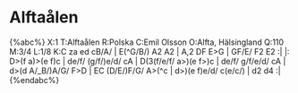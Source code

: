 # Alftaålen

{%abc%}
X:1
T:Alftaålen
R:Polska
C:Emil Olsson
O:Alfta, Hälsingland
Q:110
M:3/4
L:1/8
K:C
za ed cB/A/ | E(^G/B/) A2 A2 | A,2 DF E>G | GF/E/ F2 E2 :|
|: D>(f a)>(e f)c | de/f/ (g/f/)e/d/ cA | D(3(f/e/f/ a>)(e f>)c | de/f/ g/f/e/d/ cA |
d>(d A/_B/)A/G/ F>D | EC (D/E/)F/G/ A>(^c | d>)(e f)e/d/ c(e/c/) | d2 d4 :|
{%endabc%}

